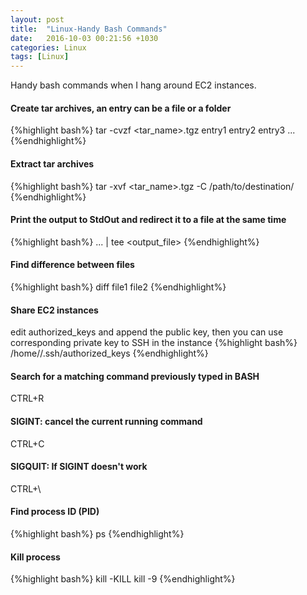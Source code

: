 ```yaml
---
layout: post
title:  "Linux-Handy Bash Commands"
date:   2016-10-03 00:21:56 +1030
categories: Linux
tags: [Linux]
---
```

Handy bash commands when I hang around EC2 instances.
<!--summary break-->


#### Create tar archives, an entry can be a file or a folder
{%highlight bash%}
tar -cvzf <tar_name>.tgz entry1 entry2 entry3 ...
{%endhighlight%}

#### Extract tar archives
{%highlight bash%}
tar -xvf <tar_name>.tgz -C /path/to/destination/
{%endhighlight%}

#### Print the output to StdOut and redirect it to a file at the same time
{%highlight bash%}
... | tee <output_file>
{%endhighlight%}

#### Find difference between files
{%highlight bash%}
diff file1 file2
{%endhighlight%}

#### Share EC2 instances
edit authorized_keys and append the public key, then you can use corresponding private key to SSH in the instance
{%highlight bash%}
/home/<user>/.ssh/authorized_keys
{%endhighlight%}

#### Search for a matching command previously typed in BASH
CTRL+R

#### SIGINT: cancel the current running command
CTRL+C

#### SIGQUIT: If SIGINT doesn't work
CTRL+\

#### Find process ID (PID)
{%highlight bash%}
ps
{%endhighlight%}

#### Kill process
{%highlight bash%}
kill -KILL <PID>
kill -9 <PID>
{%endhighlight%}
